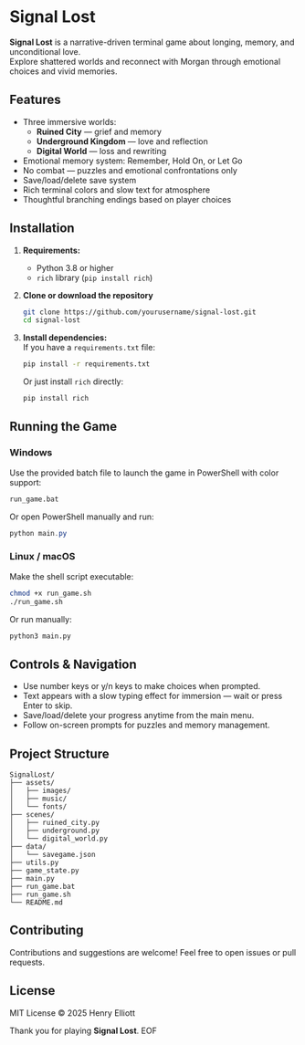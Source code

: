 # Signal Lost

**Signal Lost** is a narrative-driven terminal game about longing, memory, and unconditional love.  
Explore shattered worlds and reconnect with Morgan through emotional choices and vivid memories.

## Features

- Three immersive worlds:  
  - **Ruined City** — grief and memory  
  - **Underground Kingdom** — love and reflection  
  - **Digital World** — loss and rewriting  
- Emotional memory system: Remember, Hold On, or Let Go  
- No combat — puzzles and emotional confrontations only  
- Save/load/delete save system  
- Rich terminal colors and slow text for atmosphere  
- Thoughtful branching endings based on player choices

## Installation

1. **Requirements:**  
   - Python 3.8 or higher  
   - `rich` library (`pip install rich`)

2. **Clone or download the repository**  
   ```bash
   git clone https://github.com/yourusername/signal-lost.git
   cd signal-lost
   ```

3. **Install dependencies:**  
   If you have a `requirements.txt` file:  
   ```bash
   pip install -r requirements.txt
   ```  
   Or just install `rich` directly:  
   ```bash
   pip install rich
   ```

## Running the Game

### Windows

Use the provided batch file to launch the game in PowerShell with color support:  
```bat
run_game.bat
```

Or open PowerShell manually and run:  
```powershell
python main.py
```

### Linux / macOS

Make the shell script executable:  
```bash
chmod +x run_game.sh
./run_game.sh
```

Or run manually:  
```bash
python3 main.py
```

## Controls & Navigation

- Use number keys or y/n keys to make choices when prompted.  
- Text appears with a slow typing effect for immersion — wait or press Enter to skip.  
- Save/load/delete your progress anytime from the main menu.  
- Follow on-screen prompts for puzzles and memory management.

## Project Structure

```
SignalLost/
├── assets/
│   ├── images/
│   ├── music/
│   └── fonts/
├── scenes/
│   ├── ruined_city.py
│   ├── underground.py
│   └── digital_world.py
├── data/
│   └── savegame.json
├── utils.py
├── game_state.py
├── main.py
├── run_game.bat
├── run_game.sh
└── README.md
```

## Contributing

Contributions and suggestions are welcome! Feel free to open issues or pull requests.

## License

MIT License © 2025 Henry Elliott

Thank you for playing **Signal Lost**.
EOF
